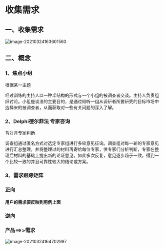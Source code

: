 # 收集需求

## 一、收集需求

![image-20210324163601560](../picture/image-20210324163601560.png)





## 二、概念

### 1、焦点小组

根据某一主题

经过训练的主持人以一种半结构的形式与一个小组的被调查者交谈。主持人负责组织讨论。小组座谈法的主要目的，是通过倾听一组从调研者所要研究的目标市场中选择来的被调查者，从而获取对一些有关问题的深入了解。

### 2、Delphi德尔菲法 专家咨询

背对背专家判断

调查组通过匿名方式对选定专家组进行多轮意见征询。调查组对每一轮的专家意见进行汇总整理，并将整理过的材料再寄给每位专家，供专家们分析判断，专家在整理后材料的基础上提出新的论证意见。如此多次反复，意见逐步趋于一致，得到一个比较一致的并且可靠性较大的结论或方案。

### 3、需求跟踪矩阵

### 正向

#### 用户的需求要反映到用例上面

### 逆向

### 产品==>>需求

![image-20210324164702997](../picture/image-20210324164702997.png)















































